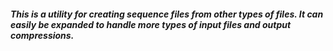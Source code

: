 ##### This is a utility for creating sequence files from other types of files. It can easily be expanded to handle more types of input files and output compressions.
